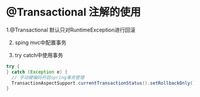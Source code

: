 # @Transactional 注解的使用

1.@Transactional 默认只对RuntimeException进行回滚

2. sping mvc中配置事务

3. try catch中使用事务
```java
try {
} catch (Exception e) {
  // 手动硬编码开启spring事务管理
  TransactionAspectSupport.currentTransactionStatus().setRollbackOnly();
}

```
